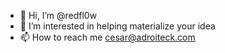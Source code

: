 - 👋 Hi, I’m @redfl0w
- 👀 I’m interested in helping materialize your idea
- 📫 How to reach me cesar@adroiteck.com

<!---
redfl0w/redfl0w is a ✨ special ✨ repository because its `README.md` (this file) appears on your GitHub profile.
You can click the Preview link to take a look at your changes.
--->
